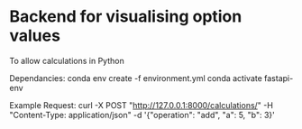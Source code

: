 # Backend for visualising option values

To allow calculations in Python

Dependancies:
conda env create -f environment.yml
conda activate fastapi-env

Example Request:
curl -X POST "http://127.0.0.1:8000/calculations/" -H "Content-Type: application/json" -d '{"operation": "add", "a": 5, "b": 3}'

